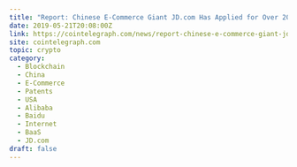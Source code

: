 ```yaml
---
title: "Report: Chinese E-Commerce Giant JD.com Has Applied for Over 200 Blockchain Patents"
date: 2019-05-21T20:08:00Z
link: https://cointelegraph.com/news/report-chinese-e-commerce-giant-jdcom-has-applied-for-over-200-blockchain-patents?utm_medium=RSS&utm_source=hune
site: cointelegraph.com
topic: crypto
category:
  - Blockchain
  - China
  - E-Commerce
  - Patents
  - USA
  - Alibaba
  - Baidu
  - Internet
  - BaaS
  - JD.com
draft: false
---
```

